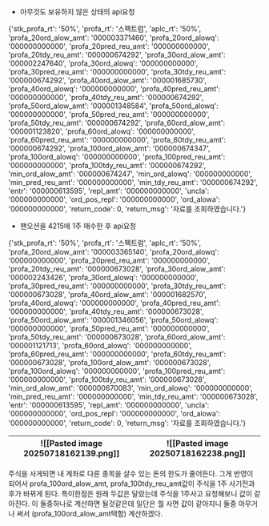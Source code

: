 - 아무것도 보유하지 않은 상태의 api요청

{'stk_profa_rt': '50%', 'profa_rt': '스펙트럼', 'aplc_rt': '50%', 'profa_20ord_alow_amt': '000003371460', 'profa_20ord_alowq': '000000000000', 'profa_20pred_reu_amt': '000000000000', 'profa_20tdy_reu_amt': '000000674292', 'profa_30ord_alow_amt': '000002247640', 'profa_30ord_alowq': '000000000000', 'profa_30pred_reu_amt': '000000000000', 'profa_30tdy_reu_amt': '000000674292', 'profa_40ord_alow_amt': '000001685730', 'profa_40ord_alowq': '000000000000', 'profa_40pred_reu_amt': '000000000000', 'profa_40tdy_reu_amt': '000000674292', 'profa_50ord_alow_amt': '000001348584', 'profa_50ord_alowq': '000000000000', 'profa_50pred_reu_amt': '000000000000', 'profa_50tdy_reu_amt': '000000674292', 'profa_60ord_alow_amt': '000001123820', 'profa_60ord_alowq': '000000000000', 'profa_60pred_reu_amt': '000000000000', 'profa_60tdy_reu_amt': '000000674292', 'profa_100ord_alow_amt': '000000674347', 'profa_100ord_alowq': '000000000000', 'profa_100pred_reu_amt': '000000000000', 'profa_100tdy_reu_amt': '000000674292', 'min_ord_alow_amt': '000000674247', 'min_ord_alowq': '000000000000', 'min_pred_reu_amt': '000000000000', 'min_tdy_reu_amt': '000000674292', 'entr': '000000613595', 'repl_amt': '000000000000', 'uncla': '000000000000', 'ord_pos_repl': '000000000000', 'ord_alowa': '000000000000', 'return_code': 0, 'return_msg': '자료를 조회하였습니다.'}


- 팬오션을 4215에 1주 매수한 후 api요청

{'stk_profa_rt': '50%', 'profa_rt': '스펙트럼', 'aplc_rt': '50%', 'profa_20ord_alow_amt': '000003365140', 'profa_20ord_alowq': '000000000000', 'profa_20pred_reu_amt': '000000000000', 'profa_20tdy_reu_amt': '000000673028', 'profa_30ord_alow_amt': '000002243426', 'profa_30ord_alowq': '000000000000', 'profa_30pred_reu_amt': '000000000000', 'profa_30tdy_reu_amt': '000000673028', 'profa_40ord_alow_amt': '000001682570', 'profa_40ord_alowq': '000000000000', 'profa_40pred_reu_amt': '000000000000', 'profa_40tdy_reu_amt': '000000673028', 'profa_50ord_alow_amt': '000001346056', 'profa_50ord_alowq': '000000000000', 'profa_50pred_reu_amt': '000000000000', 'profa_50tdy_reu_amt': '000000673028', 'profa_60ord_alow_amt': '000001121713', 'profa_60ord_alowq': '000000000000', 'profa_60pred_reu_amt': '000000000000', 'profa_60tdy_reu_amt': '000000673028', 'profa_100ord_alow_amt': '000000673028', 'profa_100ord_alowq': '000000000000', 'profa_100pred_reu_amt': '000000000000', 'profa_100tdy_reu_amt': '000000673028', 'min_ord_alow_amt': '000000670083', 'min_ord_alowq': '000000000000', 'min_pred_reu_amt': '000000000000', 'min_tdy_reu_amt': '000000673028', 'entr': '000000613595', 'repl_amt': '000000000000', 'uncla': '000000000000', 'ord_pos_repl': '000000000000', 'ord_alowa': '000000000000', 'return_code': 0, 'return_msg': '자료를 조회하였습니다.'}

| ![[Pasted image 20250718162139.png]] | ![[Pasted image 20250718162238.png]] |
| ------------------------------------ | ------------------------------------ |
주식을 사게되면 내 계좌로 다른 종목을 살수 있는 돈의 한도가 줄어든다. 그게 반영이 되어서 
profa_100ord_alow_amt, profa_100tdy_reu_amt값이 주식을 1주 사기전과 후가 바뀌게 된다. 
특이한점은 원래 두값은 달랐는데 주식을 1주사고 요청해보니 값이 같아진다.
이 둘중하나로 계산하면 될것같은데 일단은 뭘 사면 값이 같아지니 둘중 아무거나 써서 (profa_100ord_alow_amt택함) 계산하겠다.